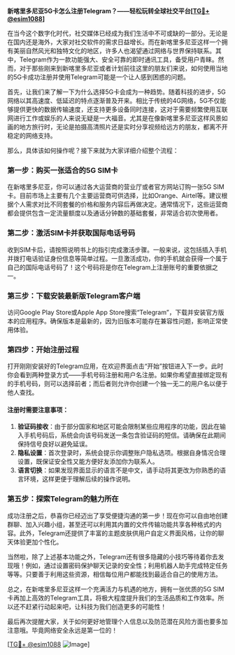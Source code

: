 **新喀里多尼亚5G卡怎么注册Telegram？——轻松玩转全球社交平台[[TG💪+ @esim1088](https://t.me/s/esim1088)]**

在当今这个数字化时代，社交媒体已经成为我们生活中不可或缺的一部分。无论是在国内还是海外，大家对社交软件的需求日益增长。而在新喀里多尼亚这样一个拥有美丽自然风光和独特文化的地区，许多人也渴望通过网络与世界保持联系。其中，Telegram作为一款功能强大、安全可靠的即时通讯工具，备受用户青睐。然而，对于那些刚来到新喀里多尼亚或者计划前往这里的朋友们来说，如何使用当地的5G卡成功注册并使用Telegram可能是一个让人感到困惑的问题。

首先，让我们来了解一下为什么选择5G卡会成为一种趋势。随着科技的进步，5G网络以其高速度、低延迟的特点逐渐普及开来。相比于传统的4G网络，5G不仅能够提供更快的数据传输速度，还支持更多设备同时连接，这对于需要频繁使用互联网进行工作或娱乐的人来说无疑是一大福音。尤其是在像新喀里多尼亚这样风景如画的地方旅行时，无论是拍摄高清照片还是实时分享视频给远方的朋友，都离不开稳定的网络支持。

那么，具体该如何操作呢？接下来就为大家详细介绍整个流程：

### 第一步：购买一张适合的5G SIM卡

在新喀里多尼亚，你可以通过各大运营商的营业厅或者官方网站订购一张5G SIM卡。目前市场上主要有几个主要运营商可供选择，比如Orange、Airtel等。建议根据个人需求对比不同套餐的价格和服务内容后再做决定。通常情况下，这些运营商都会提供包含一定流量额度以及通话分钟数的基础套餐，非常适合初次使用者。

### 第二步：激活SIM卡并获取国际电话号码

收到SIM卡后，请按照说明书上的指引完成激活步骤。一般来说，这包括插入手机并拨打电话验证身份信息等简单过程。一旦激活成功，你的手机就会获得一个属于自己的国际电话号码了！这个号码将是你在Telegram上注册账号的重要依据之一。

### 第三步：下载安装最新版Telegram客户端

访问Google Play Store或Apple App Store搜索“Telegram”，下载并安装官方版本的应用程序。确保版本是最新的，因为旧版本可能存在兼容性问题，影响正常使用体验。

### 第四步：开始注册过程

打开刚刚安装好的Telegram应用，在欢迎界面点击“开始”按钮进入下一步。此时你会看到两种登录方式——手机号码注册和用户名注册。如果你希望直接绑定现有的手机号码，则可以选择前者；而后者则允许你创建一个独一无二的用户名以便于他人查找。

#### 注册时需要注意事项：
1. **验证码接收**：由于部分国家和地区可能会限制某些应用程序的功能，因此在输入手机号码后，系统会向该号码发送一条包含验证码的短信。请确保在此期间保持信号良好以避免延误。
2. **隐私设置**：首次登录时，系统会提示你调整账户隐私选项。根据自身情况合理设置，既保证安全性又能方便好友添加你为联系人。
3. **语言切换**：如果发现界面显示的语言不是中文，请手动将其更改为你熟悉的语言环境，这样更便于理解后续的操作说明。

### 第五步：探索Telegram的魅力所在

成功注册之后，恭喜你已经迈出了享受便捷沟通的第一步！现在你可以自由地创建群聊、加入兴趣小组，甚至还可以利用其内置的文件传输功能共享各种格式的内容。此外，Telegram还提供了丰富的主题皮肤供用户自定义界面风格，让你的聊天体验更加个性化。

当然啦，除了上述基本功能之外，Telegram还有很多隐藏的小技巧等待着你去发现哦！例如，通过设置密码保护聊天记录的安全性；利用机器人助手完成特定任务等等。只要善于利用这些资源，相信每位用户都能找到最适合自己的使用方法。

总之，在新喀里多尼亚这样一个充满活力与机遇的地方，拥有一张优质的5G SIM卡再加上高效的Telegram工具，将极大程度提升我们的生活品质和工作效率。所以还不赶紧行动起来吧，让科技为我们创造更多的可能性！

最后再次提醒大家，关于如何更好地管理个人信息以及防范潜在风险方面也要多加注意哦。毕竟网络安全永远是第一位的！

[[TG💪+ @esim1088](https://t.me/s/esim1088) ![Image](https://i.postimg.cc/4NQfJmqS/Snipaste-2025-05-13-00-14-12.png)]